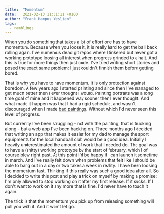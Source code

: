 ```yaml
---
title:  "Momentum"
date:   2021-02-13 11:11:11 +0100
author: "Frank Hampus Weslien"
tags: 
  - ramblings
---
```


When you do something that takes a lot of effort one has to have momentum.
Because when you loose it, it is really hard to get the ball back rolling again.
I've numerous dead git repos where I tinkered but never got a working prototype loosing all interest when progress grinded to a halt.
And this is true for more things then just code.
I've tried writing short stories and posed the exact same problem: I just couldn't finnish them before getting bored.

<!--more-->

That is why you have to have momentum.
It is only protection against boredom.
A few years ago I started painting and since then I've managed to get much better then I ever thought I would.
Painting portraits was a long time goal of mine and it happened way sooner then I ever thought.
And what made it happen was that I had a rigid schedule, and wasn't discouraged when I made [bad paintings](./2021-01-06-Progress.html).
Without which I'd never seen this level of progress.

But currently I've been struggling - not with the painting,  that is trucking along - but a web app I've been hacking on.
Three months ago I decided that writing an app that makes it easier for my dad to manage the sport equipments for the local handball club would be a good idea.
Initially I heavily underestimated the amount of work that I needed do. 
The goal was to have a (shitty) working prototype by the start of february, which I of course blew right past.
At this point I'd be happy if I can launch it sometime in march.
And I've really felt down when problems that felt like I should be able to bang out in a day or two takes a week in reality.
I have been loosing the momentum fast.
Thinking if this really was such a good idea after all.
So I decided to write this post and play a trick on myself by making a promise: I'm only allowed to stop working on it after my first release.
If it sucks. If I don't want to work on it any more that is fine. I'd never have to touch it again.

The trick is that the momentum you pick up from releasing something will pull you with it.
And it won't let go.




